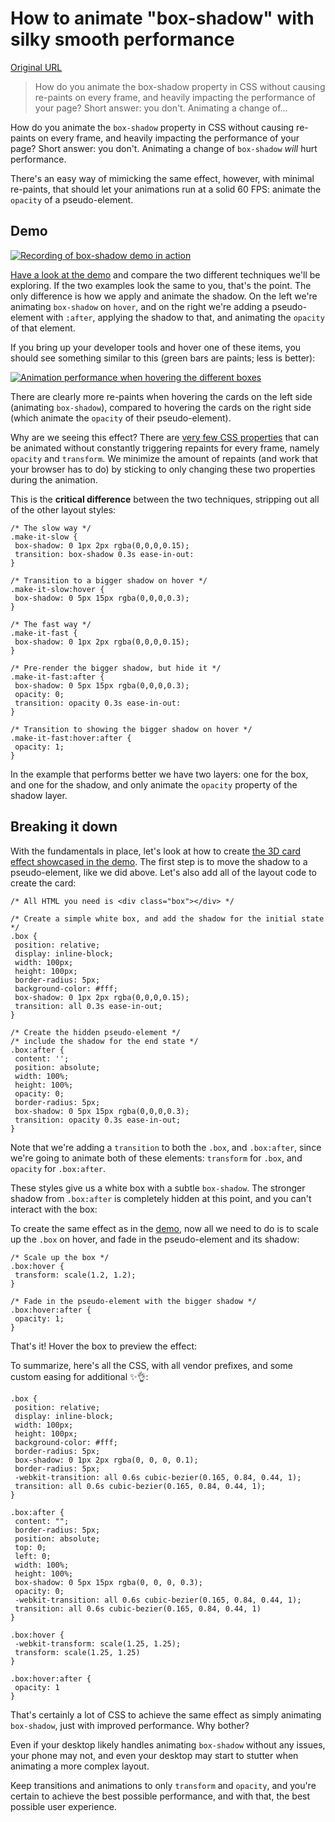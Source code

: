# How to animate "box-shadow" with silky smooth performance

[Original URL](http://tobiasahlin.com/blog/how-to-animate-box-shadow/)

> How do you animate the box-shadow property in CSS without causing re-paints on every frame, and heavily impacting the performance of your page? Short answer: you don't. Animating a change of...

How do you animate the `box-shadow` property in CSS without causing re-paints on every frame, and heavily impacting the performance of your page? Short answer: you don't. Animating a change of `box-shadow` _will_ hurt performance.

There's an easy way of mimicking the same effect, however, with minimal re-paints, that should let your animations run at a solid 60 FPS: animate the `opacity` of a pseudo-element.

## Demo

[![Recording of box-shadow demo in action](http://tobiasahlin.com/static/animate-box-shadow/demo.gif)](http://tobiasahlin.com/demo/animate-box-shadow/)

[Have a look at the demo](http://tobiasahlin.com/demo/animate-box-shadow/) and compare the two different techniques we'll be exploring. If the two examples look the same to you, that's the point. The only difference is how we apply and animate the shadow. On the left we're animating `box-shadow` on `hover`, and on the right we're adding a pseudo-element with `:after`, applying the shadow to that, and animating the `opacity` of that element.

If you bring up your developer tools and hover one of these items, you should see something similar to this (green bars are paints; less is better):

[![Animation performance when hovering the different boxes](http://tobiasahlin.com/static/animate-box-shadow/animation-performance.png)](http://tobiasahlin.com/demo/animate-box-shadow/)

There are clearly more re-paints when hovering the cards on the left side (animating `box-shadow`), compared to hovering the cards on the right side (which animate the `opacity` of their pseudo-element).

Why are we seeing this effect? There are [very few CSS properties](http://csstriggers.com) that can be animated without constantly triggering repaints for every frame, namely `opacity` and `transform`. We minimize the amount of repaints (and work that your browser has to do) by sticking to only changing these two properties during the animation.

This is the **critical difference** between the two techniques, stripping out all of the other layout styles:

```
/* The slow way */
.make-it-slow {
 box-shadow: 0 1px 2px rgba(0,0,0,0.15);
 transition: box-shadow 0.3s ease-in-out:
}

/* Transition to a bigger shadow on hover */
.make-it-slow:hover {
 box-shadow: 0 5px 15px rgba(0,0,0,0.3);
}

/* The fast way */
.make-it-fast {
 box-shadow: 0 1px 2px rgba(0,0,0,0.15);
}

/* Pre-render the bigger shadow, but hide it */
.make-it-fast:after {
 box-shadow: 0 5px 15px rgba(0,0,0,0.3);
 opacity: 0;
 transition: opacity 0.3s ease-in-out:
}

/* Transition to showing the bigger shadow on hover */
.make-it-fast:hover:after {
 opacity: 1;
}
```

In the example that performs better we have two layers: one for the box, and one for the shadow, and only animate the `opacity` property of the shadow layer.

## Breaking it down

With the fundamentals in place, let's look at how to create [the 3D card effect showcased in the demo](http://tobiasahlin.com/demo/animate-box-shadow/). The first step is to move the shadow to a pseudo-element, like we did above. Let's also add all of the layout code to create the card:

```
/* All HTML you need is <div class="box"></div> */

/* Create a simple white box, and add the shadow for the initial state */
.box {
 position: relative;
 display: inline-block;
 width: 100px;
 height: 100px;
 border-radius: 5px;
 background-color: #fff;
 box-shadow: 0 1px 2px rgba(0,0,0,0.15);
 transition: all 0.3s ease-in-out;
}

/* Create the hidden pseudo-element */
/* include the shadow for the end state */
.box:after {
 content: '';
 position: absolute;
 width: 100%;
 height: 100%;
 opacity: 0;
 border-radius: 5px;
 box-shadow: 0 5px 15px rgba(0,0,0,0.3);
 transition: opacity 0.3s ease-in-out;
}
```

Note that we're adding a `transition` to both the `.box`, and `.box:after`, since we're going to animate both of these elements: `transform` for `.box`, and `opacity` for `.box:after`.

These styles give us a white box with a subtle `box-shadow`. The stronger shadow from `.box:after` is completely hidden at this point, and you can't interact with the box:

To create the same effect as in the [demo](http://tobiasahlin.com/demo/animate-box-shadow/), now all we need to do is to scale up the `.box` on hover, and fade in the pseudo-element and its shadow:

```
/* Scale up the box */
.box:hover {
 transform: scale(1.2, 1.2);
}

/* Fade in the pseudo-element with the bigger shadow */
.box:hover:after {
 opacity: 1;
}
```

That's it! Hover the box to preview the effect:

To summarize, here's all the CSS, with all vendor prefixes, and some custom easing for additional ✨👌:

```
.box {
 position: relative;
 display: inline-block;
 width: 100px;
 height: 100px;
 background-color: #fff;
 border-radius: 5px;
 box-shadow: 0 1px 2px rgba(0, 0, 0, 0.1);
 border-radius: 5px;
 -webkit-transition: all 0.6s cubic-bezier(0.165, 0.84, 0.44, 1);
 transition: all 0.6s cubic-bezier(0.165, 0.84, 0.44, 1);
}

.box:after {
 content: "";
 border-radius: 5px;
 position: absolute;
 top: 0;
 left: 0;
 width: 100%;
 height: 100%;
 box-shadow: 0 5px 15px rgba(0, 0, 0, 0.3);
 opacity: 0;
 -webkit-transition: all 0.6s cubic-bezier(0.165, 0.84, 0.44, 1);
 transition: all 0.6s cubic-bezier(0.165, 0.84, 0.44, 1)
}

.box:hover {
 -webkit-transform: scale(1.25, 1.25);
 transform: scale(1.25, 1.25)
}

.box:hover:after {
 opacity: 1
}
```

That's certainly a lot of CSS to achieve the same effect as simply animating `box-shadow`, just with improved performance. Why bother?

Even if your desktop likely handles animating `box-shadow` without any issues, your phone may not, and even your desktop may start to stutter when animating a more complex layout.

Keep transitions and animations to only `transform` and `opacity`, and you're certain to achieve the best possible performance, and with that, the best possible user experience.
